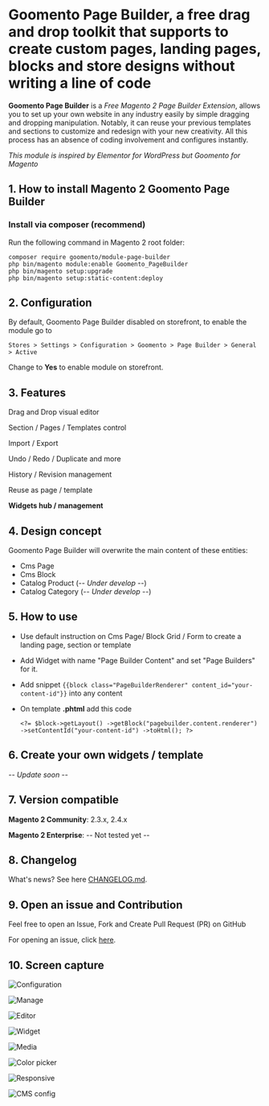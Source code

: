 
# Goomento **Page Builder**, a free drag and drop toolkit that supports to create custom pages, landing pages, blocks and store designs without writing a line of code

**Goomento Page Builder** is a *Free Magento 2 Page Builder Extension*, allows you to set up your own website in any industry easily by simple dragging and dropping manipulation. Notably, it can reuse your previous templates and sections to customize and redesign with your new creativity. All this process has an absence of coding involvement and configures instantly.

_This module is inspired by Elementor for WordPress but Goomento for Magento_

## 1. How to install Magento 2 Goomento Page Builder

### Install via composer (recommend)

Run the following command in Magento 2 root folder:

```
composer require goomento/module-page-builder
php bin/magento module:enable Goomento_PageBuilder
php bin/magento setup:upgrade
php bin/magento setup:static-content:deploy
```

## 2. Configuration

By default,  Goomento Page Builder disabled on storefront, to enable the module go to

    Stores > Settings > Configuration > Goomento > Page Builder > General > Active

Change to **Yes** to enable module on storefront.

## 3. Features

Drag and Drop visual editor

Section / Pages / Templates control

Import / Export

Undo / Redo / Duplicate and more

History / Revision management

Reuse as page / template

**Widgets hub / management**

## 4. Design concept

Goomento Page Builder will overwrite the main content of these entities:

- Cms Page
- Cms Block
- Catalog Product (_-- Under develop --_)
- Catalog Category (_-- Under develop --_)

## 5. How to use

- Use default instruction on Cms Page/ Block Grid / Form to create a landing page, section or template

- Add Widget with name "Page Builder Content" and set "Page Builders" for it.

- Add snippet `{{block class="PageBuilderRenderer" content_id="your-content-id"}}` into any content

- On template **.phtml** add this code


    `<?= $block->getLayout()
            ->getBlock("pagebuilder.content.renderer")
            ->setContentId("your-content-id")
            ->toHtml(); ?>`

## 6. Create your own widgets / template

_-- Update soon --_

## 7. Version compatible

**Magento 2 Community**: 2.3.x, 2.4.x

**Magento 2 Enterprise**: -- Not tested yet --

## 8. Changelog

What's news? See here [CHANGELOG.md](https://github.com/Goomento/PageBuilder/blob/master/CHANGELOG.md).

## 9. Open an issue and Contribution

Feel free to open an Issue, Fork and Create Pull Request (PR) on GitHub

For opening an issue, click [here](https://github.com/Goomento/PageBuilder/issues).

## 10. Screen capture

![Configuration](https://i.imgur.com/2NStubU.png)

![Manage](https://i.imgur.com/RbXWlCx.png)

![Editor](https://i.imgur.com/oMzVXXf.png)

![Widget](https://i.imgur.com/RLSw6iV.png)

![Media](https://i.imgur.com/kZAMNEU.png)

![Color picker](https://i.imgur.com/Zs1MZwc.png)

![Responsive](https://i.imgur.com/sSBWWdv.png)

![CMS config](https://i.imgur.com/4GCLcVx.png)
